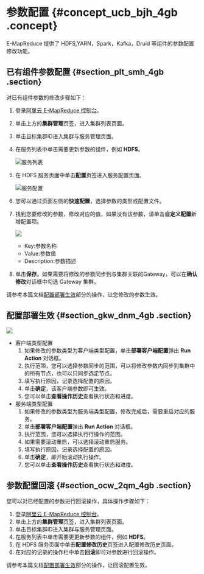 # 参数配置 {#concept_ucb_bjh_4gb .concept}

E-MapReduce 提供了 HDFS,YARN，Spark，Kafka，Druid 等组件的参数配置修改功能。

## 已有组件参数配置 {#section_plt_smh_4gb .section}

对已有组件参数的修改步骤如下：

1.  登录[阿里云 E-MapReduce 控制台](https://emr.console.aliyun.com/)。
2.  单击上方的**集群管理**页签，进入集群列表页面。
3.  单击目标集群ID进入集群与服务管理页面。
4.  在服务列表中单击需要更新参数的组件，例如 **HDFS**。

    ![服务列表](http://static-aliyun-doc.oss-cn-hangzhou.aliyuncs.com/assets/img/119950/154838634538139_zh-CN.png)

5.  在 HDFS 服务页面中单击**配置**页签进入服务配置页面。

    ![服务配置](http://static-aliyun-doc.oss-cn-hangzhou.aliyuncs.com/assets/img/119950/154838634538140_zh-CN.png)

6.  您可以通过页面左侧的**快速配置**，选择参数的类型或配置文件。
7.  找到您要修改的参数，修改对应的值，如果没有该参数，请单击**自定义配置**新增配置项。

    ![](http://static-aliyun-doc.oss-cn-hangzhou.aliyuncs.com/assets/img/119950/154838634538141_zh-CN.png)

    -   Key:参数名称
    -   Value:参数值
    -   Description:参数描述
8.  单击**保存**。如果需要将修改的参数同步到与集群关联的Gateway，可以在**确认修改**对话框中勾选 Gateway 集群。

请参考本篇文档[配置部署生效](#section_gkw_dnm_4gb)部分的操作，让您修改的参数生效。

## 配置部署生效 {#section_gkw_dnm_4gb .section}

![](http://static-aliyun-doc.oss-cn-hangzhou.aliyuncs.com/assets/img/119950/154838634538143_zh-CN.png)

-   客户端类型配置
    1.  如果修改的参数类型为客户端类型配置，单击**部署客户端配置**弹出 **Run Action** 对话框。
    2.  执行范围，您可以选择参数同步的范围，可以将修改参数内同步到集群中的所有节点，也可以只同步选定节点。
    3.  填写执行原因，记录选择配置的原因。
    4.  单击**确定**，该客户端参数即可生效。
    5.  您可以单击**查看操作历史**查看执行状态和进度。
-   服务端类型配置
    1.  如果修改的参数类型为服务端类型配置，修改完成后，需要重启对应的服务。
    2.  单击**部署客户端配置**弹出 **Run Action** 对话框。
    3.  执行范围，您可以选择执行行操作的范围。
    4.  如果需要滚动重启，可以选择滚动重启服务。
    5.  填写执行原因，记录选择配置的原因。
    6.  单击**确定**，即开始滚动执行操作。
    7.  您可以单击**查看操作历史**查看执行状态和进度。

## 参数配置回滚 {#section_ocw_2qm_4gb .section}

您可以对已经配置的参数进行回滚操作，具体操作步骤如下：

1.  登录[阿里云 E-MapReduce 控制台](https://emr.console.aliyun.com/)。
2.  单击上方的**集群管理**页签，进入集群列表页面。
3.  单击目标集群ID进入集群与服务管理页面。
4.  在服务列表中单击需要更更新参数的组件，例如 **HDFS**。
5.  在 HDFS 服务页面中单击**配置修改历史**页签进入配置修改历史页面。
6.  在对应的记录的操作栏中单击**回滚**即可对参数进行回滚操作。

请参考本篇文档[配置部署生效](#section_gkw_dnm_4gb)部分的操作，让回滚配置生效。

